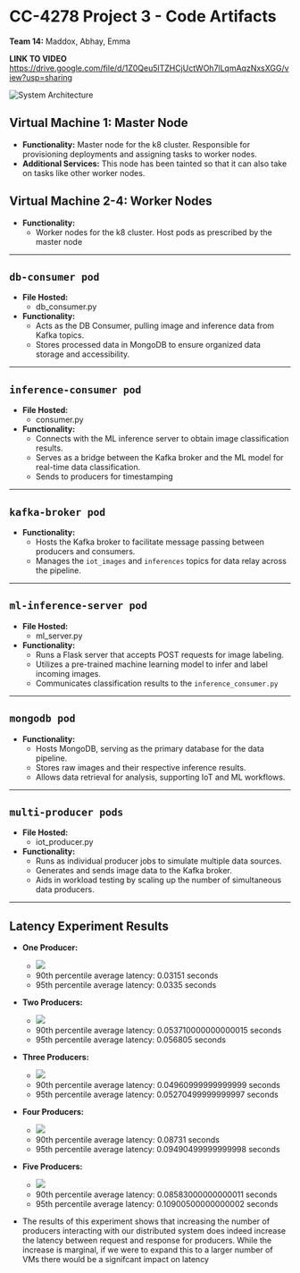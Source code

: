 # CC-4278 Project 3 - Code Artifacts
**Team 14:** Maddox, Abhay, Emma

**LINK TO VIDEO** https://drive.google.com/file/d/1Z0Qeu5lTZHCjUctWOh7lLqmAqzNxsXGG/view?usp=sharing


![System Architecture](PA3_Layout.png)

## Virtual Machine 1: Master Node
- **Functionality:** Master node for the k8 cluster. Responsible for provisioning deployments and assigning tasks to worker nodes. 
- **Additional Services:** This node has been tainted so that it can also take on tasks like other worker nodes. 

## Virtual Machine 2-4: Worker Nodes
- **Functionality:**
  - Worker nodes for the k8 cluster. Host pods as prescribed by the master node

---

## `db-consumer pod`
- **File Hosted:**
  - db_consumer.py
- **Functionality:**
  - Acts as the DB Consumer, pulling image and inference data from Kafka topics.
  - Stores processed data in MongoDB to ensure organized data storage and accessibility.

---

## `inference-consumer pod`
- **File Hosted:**
  - consumer.py
- **Functionality:**
  - Connects with the ML inference server to obtain image classification results.
  - Serves as a bridge between the Kafka broker and the ML model for real-time data classification.
  - Sends to producers for timestamping

---

## `kafka-broker pod`
- **Functionality:**
  - Hosts the Kafka broker to facilitate message passing between producers and consumers.
  - Manages the `iot_images` and `inferences` topics for data relay across the pipeline.

---

## `ml-inference-server pod`
- **File Hosted:**
  - ml_server.py
- **Functionality:**
  - Runs a Flask server that accepts POST requests for image labeling.
  - Utilizes a pre-trained machine learning model to infer and label incoming images.
  - Communicates classification results to the `inference_consumer.py`

---

## `mongodb pod`
- **Functionality:**
  - Hosts MongoDB, serving as the primary database for the data pipeline.
  - Stores raw images and their respective inference results.
  - Allows data retrieval for analysis, supporting IoT and ML workflows.

---

## `multi-producer pods`
- **File Hosted:**
  - iot_producer.py
- **Functionality:**
  - Runs as individual producer jobs to simulate multiple data sources.
  - Generates and sends image data to the Kafka broker.
  - Aids in workload testing by scaling up the number of simultaneous data producers.

---

## Latency Experiment Results
- **One Producer:**
  - ![](Figure_1.png)
  - 90th percentile average latency: 0.03151 seconds
  - 95th percentile average latency: 0.0335 seconds
- **Two Producers:**
  - ![](Figure_2.png)
  - 90th percentile average latency: 0.053710000000000015 seconds
  - 95th percentile average latency: 0.056805 seconds
- **Three Producers:**
  - ![](Figure_3.png)
  - 90th percentile average latency: 0.04960999999999999 seconds
  - 95th percentile average latency: 0.05270499999999997 seconds
- **Four Producers:**
  - ![](Figure_4.png)
  - 90th percentile average latency: 0.08731 seconds
  - 95th percentile average latency: 0.09490499999999998 seconds
- **Five Producers:**
  - ![](Figure_5.png)
  - 90th percentile average latency: 0.08583000000000011 seconds
  - 95th percentile average latency: 0.10900500000000002 seconds


- The results of this experiment shows that increasing the number of producers interacting with our distributed system does indeed increase the latency between request and response for producers. While the increase is marginal, if we were to expand this to a larger number of VMs there would be a signifcant impact on latency
